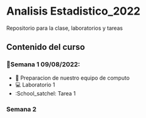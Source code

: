 # Analisis Estadistico_2022

Repositorio para la clase, laboratorios y tareas

## Contenido del curso

### :date:Semana 1 09/08/2022:
+ :notebook: Preparacion de nuestro equipo de computo
+ :computer: Laboratorio 1
+ :School_satchel: Tarea 1

### Semana 2
